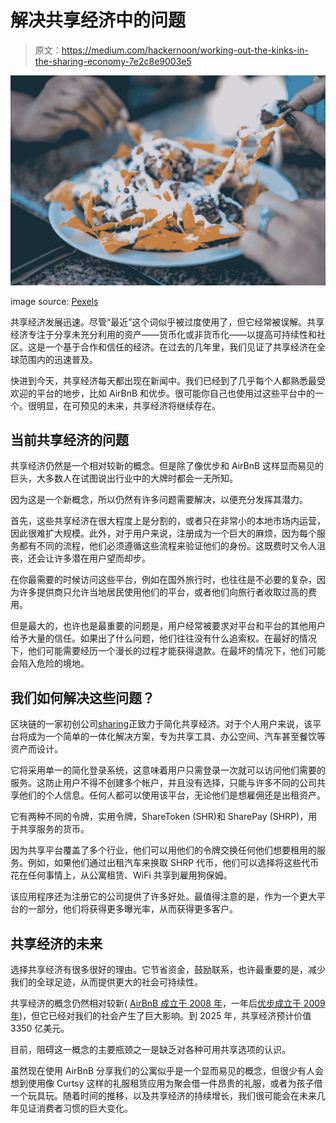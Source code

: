 # 解决共享经济中的问题

> 原文：<https://medium.com/hackernoon/working-out-the-kinks-in-the-sharing-economy-7e2c8e9003e5>

![](img/6fcfdf981eebec9b198b6c6461377b12.png)

image source: [Pexels](https://www.pexels.com/)

共享经济发展迅速。尽管“最近”这个词似乎被过度使用了，但它经常被误解。共享经济专注于分享未充分利用的资产——货币化或非货币化——以提高可持续性和社区。这是一个基于合作和信任的经济。在过去的几年里，我们见证了共享经济在全球范围内的迅速普及。

快进到今天，共享经济每天都出现在新闻中。我们已经到了几乎每个人都熟悉最受欢迎的平台的地步，比如 AirBnB 和优步。很可能你自己也使用过这些平台中的一个。很明显，在可预见的未来，共享经济将继续存在。

## **当前共享经济的问题**

共享经济仍然是一个相对较新的概念。但是除了像优步和 AirBnB 这样显而易见的巨头，大多数人在试图说出行业中的大牌时都会一无所知。

因为这是一个新概念，所以仍然有许多问题需要解决，以便充分发挥其潜力。

首先，这些共享经济在很大程度上是分割的，或者只在非常小的本地市场内运营，因此很难扩大规模。此外，对于用户来说，注册成为一个巨大的麻烦，因为每个服务都有不同的流程，他们必须遵循这些流程来验证他们的身份。这既费时又令人沮丧，还会让许多潜在用户望而却步。

在你最需要的时候访问这些平台，例如在国外旅行时，也往往是不必要的复杂，因为许多提供商只允许当地居民使用他们的平台，或者他们向旅行者收取过高的费用。

但是最大的，也许也是最重要的问题是，用户经常被要求对平台和平台的其他用户给予大量的信任。如果出了什么问题，他们往往没有什么追索权。在最好的情况下，他们可能需要经历一个漫长的过程才能获得退款。在最坏的情况下，他们可能会陷入危险的境地。

## **我们如何解决这些问题？**

区块链的一家初创公司[sharing](https://sharering.network/)正致力于简化共享经济。对于个人用户来说，该平台将成为一个简单的一体化解决方案，专为共享工具、办公空间、汽车甚至餐饮等资产而设计。

它将采用单一的简化登录系统，这意味着用户只需登录一次就可以访问他们需要的服务。这防止用户不得不创建多个帐户，并且没有选择，只能与许多不同的公司共享他们的个人信息。任何人都可以使用该平台，无论他们是想雇佣还是出租资产。

它有两种不同的令牌，实用令牌，ShareToken (SHR)和 SharePay (SHRP)，用于共享服务的货币。

因为共享平台覆盖了多个行业，他们可以用他们的令牌交换任何他们想要租用的服务。例如，如果他们通过出租汽车来换取 SHRP 代币，他们可以选择将这些代币花在任何事情上，从公寓租赁、WiFi 共享到雇用狗保姆。

该应用程序还为注册它的公司提供了许多好处。最值得注意的是，作为一个更大平台的一部分，他们将获得更多曝光率，从而获得更多客户。

## **共享经济的未来**

选择共享经济有很多很好的理由。它节省资金，鼓励联系，也许最重要的是，减少我们的全球足迹，从而提供更大的社会可持续性。

共享经济的概念仍然相对较新( [AirBnB 成立于 2008 年](https://techcrunch.com/gallery/a-brief-history-of-airbnb/)，一年后[优步成立于 2009 年](https://www.uber.com/en-GB/our-story/))，但它已经对我们的社会产生了巨大影响。到 2025 年，共享经济预计价值 3350 亿美元。

目前，阻碍这一概念的主要瓶颈之一是缺乏对各种可用共享选项的认识。

虽然现在使用 AirBnB 分享我们的公寓似乎是一个显而易见的概念，但很少有人会想到使用像 Curtsy 这样的礼服租赁应用为聚会借一件昂贵的礼服，或者为孩子借一个玩具玩。随着时间的推移，以及共享经济的持续增长，我们很可能会在未来几年见证消费者习惯的巨大变化。